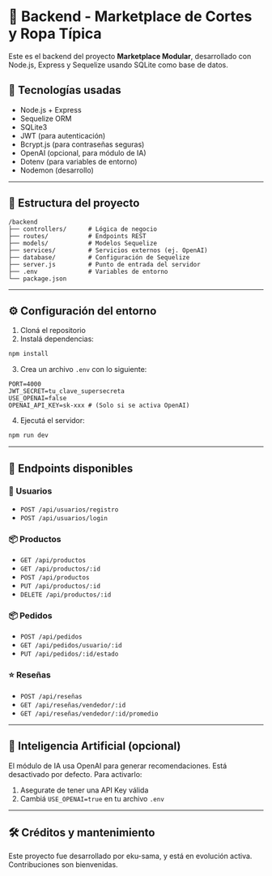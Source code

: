 # 🧵 Backend - Marketplace de Cortes y Ropa Típica

Este es el backend del proyecto **Marketplace Modular**, desarrollado con Node.js, Express y Sequelize usando SQLite como base de datos.

## 🚀 Tecnologías usadas

- Node.js + Express
- Sequelize ORM
- SQLite3
- JWT (para autenticación)
- Bcrypt.js (para contraseñas seguras)
- OpenAI (opcional, para módulo de IA)
- Dotenv (para variables de entorno)
- Nodemon (desarrollo)

---

## 📁 Estructura del proyecto

```
/backend
├── controllers/      # Lógica de negocio
├── routes/           # Endpoints REST
├── models/           # Modelos Sequelize
├── services/         # Servicios externos (ej. OpenAI)
├── database/         # Configuración de Sequelize
├── server.js         # Punto de entrada del servidor
├── .env              # Variables de entorno
└── package.json
```

---

## ⚙️ Configuración del entorno

1. Cloná el repositorio
2. Instalá dependencias:

```bash
npm install
```

3. Crea un archivo `.env` con lo siguiente:

```env
PORT=4000
JWT_SECRET=tu_clave_supersecreta
USE_OPENAI=false
OPENAI_API_KEY=sk-xxx # (Solo si se activa OpenAI)
```

4. Ejecutá el servidor:

```bash
npm run dev
```

---

## 📡 Endpoints disponibles

### 🧍 Usuarios
- `POST /api/usuarios/registro`
- `POST /api/usuarios/login`

### 📦 Productos
- `GET /api/productos`
- `GET /api/productos/:id`
- `POST /api/productos`
- `PUT /api/productos/:id`
- `DELETE /api/productos/:id`

### 📦 Pedidos
- `POST /api/pedidos`
- `GET /api/pedidos/usuario/:id`
- `PUT /api/pedidos/:id/estado`

### ⭐ Reseñas
- `POST /api/reseñas`
- `GET /api/reseñas/vendedor/:id`
- `GET /api/reseñas/vendedor/:id/promedio`

---

## 🤖 Inteligencia Artificial (opcional)

El módulo de IA usa OpenAI para generar recomendaciones. Está desactivado por defecto. Para activarlo:

1. Asegurate de tener una API Key válida
2. Cambiá `USE_OPENAI=true` en tu archivo `.env`

---

## 🛠️ Créditos y mantenimiento

Este proyecto fue desarrollado por eku-sama, y está en evolución activa.  
Contribuciones son bienvenidas.